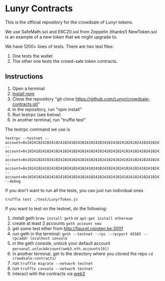 # Lunyr Contracts

This is the official repository for the crowdsale of Lunyr tokens.


We use SafeMath.sol and ERC20.sol from Zeppelin (thanks!)
NewToken.sol is an example of a new token that we might upgrade to.

We have 1200+ lines of tests. There are two test files:
1. One tests the wallet
2. The other one tests the crowd-sale token contracts.

Instructions
-------------
1. Open a terminal
2. [Install npm](http://lmgtfy.com/?q=how+to+install+npm)
3. Clone the repository "git clone https://github.com/Lunyr/crowdsale-contracts.git"
4. In the repository, run "npm install"
5. Run testrpc (see below)
6. In another terminal, run "truffle test"

The testrpc command we use is

```
testrpc --testnet --account=0x1024102410241024102410241024102410241024102410241024102410241020,10000000000000000000000000 --account=0x1024102410241024102410241024102410241024102410241024102410241021,10000000000000000000000000 --account=0x1024102410241024102410241024102410241024102410241024102410241022,10000000000000000000000000 --account=0x1024102410241024102410241024102410241024102410241024102410241023,10000000000000000000000000 --account=0x1024102410241024102410241024102410241024102410241024102410241024,10000000000000000000000000 --debug
```

If you don't want to run all the tests, you can just run individual ones

```
truffle test ./test/LunyrToken.js
```

If you want to test on the testnet, do the following:


1. install geth `brew install geth` or `apt-get install ethereum`
2. create at least 3 accounts `geth account new`
3. get some test ether from http://faucet.ropsten.be:3001
4. run geth in the terminal: `geth --testnet --rpc --rpcport 45585 --rpcaddr localhost console`
5. in the geth console, unlock your default account `personal.unlockAccount(web3.eth.accounts[0])`
6. in another terminal, get to the directory where you cloned the repo `cd crowdsale-contracts/`
7. run `truffle migrate --network testnet`
8. run `truffle console --network testnet`
9. interact with the contracts via [web3](https://github.com/ethereum/wiki/wiki/JavaScript-API)

